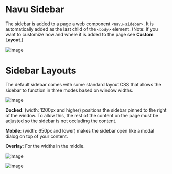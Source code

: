 # Navu Sidebar

The sidebar is added to a page a web component `<navu-sidebar>`. It is automatically added as the last child of the `<body>` element. (Note:  If you want to customize how and where it is added to the page see **Custom Layout**.)

![image](https://github.com/user-attachments/assets/7dc0e1ad-95e7-4ada-82b9-44524f8850d5)


# Sidebar Layouts

The default sidebar comes with some standard layout CSS that allows the sidebar to function in three modes based on window widths.

![image](https://github.com/user-attachments/assets/6b2e26cf-fef1-4adf-be63-0987bde3ce6c)

**Docked**: (width: 1200px and higher) positions the sidebar pinned to the right of the window. To allow this, the rest of the content on the page must be adjusted so the sidebar is not occluding the content. 

**Mobile**: (width: 650px and lower) makes the sidebar open like a modal dialog on top of your content. 

**Overlay**: For the widths in the middle. 

![image](https://github.com/user-attachments/assets/20ebab74-54f9-4a8d-b654-8b5a155e5fb0)


![image](https://github.com/user-attachments/assets/5ebb6233-87f1-4126-a3d3-fe86398bfa9e)

